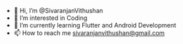 - 👋 Hi, I’m @SivaranjanVithushan
- 👀 I’m interested in Coding 
- 🌱 I’m currently learning Flutter and Android Development
- 📫 How to reach me sivaranjanvithushan@gmail.com

<!---
SivaranjanVithushan/SivaranjanVithushan is a ✨ special ✨ repository because its `README.md` (this file) appears on your GitHub profile.
You can click the Preview link to take a look at your changes.
--->
